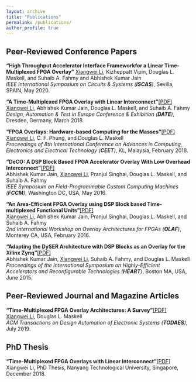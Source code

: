 ```yaml
---
layout: archive
title: "Publications"
permalink: /publications/
author_profile: true
---
```


Peer-Reviewed Conference Papers
-------------------------------

<strong>“High Throughput Accelerator Interface Frameworkfor a Linear Time-Multiplexed FPGA Overlay”</strong>
<u>Xiangwei Li</u>, Kizheppatt Vipin, Douglas L. Maskell, and Suhaib A. Fahmy and Abhishek Kumar Jain <br> 
<em>IEEE International Symposium on Circuits & Systems (<strong>ISCAS</strong>)</em>, Sevilla, SPAIN, May 2020.<br>

<strong>“A Time-Multiplexed FPGA Overlay with Linear Interconnect”</strong>[[PDF]](https://ieeexplore.ieee.org/abstract/document/8342171)<br> 
<u>Xiangwei Li</u>, Abhishek Kumar Jain, Douglas L. Maskell, and Suhaib A. Fahmy <br> 
<em>Design, Automation & Test in Europe Conference & Exhibition (<strong>DATE</strong>)</em>, Dresden, Germany, March 2018.<br>

<strong>“FPGA Overlays: Hardware-based Computing for the Masses”</strong>[[PDF]](https://www.researchgate.net/profile/Xiangwei_Li4/publication/323886213_FPGA_Overlays_Hardware_based_Computing_for_the_Masses/links/5ac345ef0f7e9bfc045f8ee1/FPGA-Overlays-Hardware-based-Computing-for-the-Masses.pdf)<br> 
<u>Xiangwei Li</u>, C. F. Phung, and Douglas L. Maskell <br> 
<em>Proceedings of 8th International Conference on Advances in Computing, Electronics and Electrical Technology (<strong>CEET</strong>)</em>, KL, Malaysia, February 2018.<br>

<strong>“DeCO: A DSP Block Based FPGA Accelerator Overlay With Low Overhead Interconnect”</strong>[[PDF]](https://ieeexplore.ieee.org/abstract/document/7544733)<br> 
Abhishek Kumar Jain, <u>Xiangwei Li</u>, Pranjul Singhai, Douglas L. Maskell, and Suhaib A. Fahmy <br> 
<em>IEEE Symposium on Field-Programmable Custom Computing Machines (<strong>FCCM</strong>)</em>, Washington DC, USA, May 2016. <br>

<strong>“An Area-Efficient FPGA Overlay using DSP Block based Time-multiplexed Functional Units”</strong>[[PDF]](https://arxiv.org/abs/1606.06460)<br> 
<u>Xiangwei Li</u>, Abhishek Kumar Jain, Pranjul Singhai, Douglas L. Maskell, and Suhaib A. Fahmy <br> 
<em>2nd International Workshop on Overlay Architectures for FPGAs (<strong>OLAF</strong>)</em>, Monterey CA, USA, February 2016. <br>

<strong>“Adapting the DySER Architecture with DSP Blocks as an Overlay for the Xilinx Zynq”</strong>[[PDF]](https://dl.acm.org/citation.cfm?id=2927970)<br> 
Abhishek Kumar Jain, <u>Xiangwei Li</u>, Suhaib A. Fahmy, and Douglas L. Maskell <br> 
<em>Proceedings of the International Symposium on Highly-Efficient Accelerators and Reconfigurable Technologies (<strong>HEART</strong>)</em>, Boston MA, USA, June 2015.<br>


Peer-Reviewed Journal and Magazine Articles
-------------------------------------------

<strong>“Time-Multiplexed FPGA Overlay Architectures: A Survey”</strong>[[PDF]](https://dl.acm.org/citation.cfm?id=3339861&dl=ACM&coll=DL)<br> 
<u>Xiangwei Li</u>, Douglas L. Maskell <br> 
<em>ACM Transactions on Design Automation of Electronic Systems (<strong>TODAES</strong>)</em>, July 2019. <br>


PhD Thesis
----------

<strong>“Time-Multiplexed FPGA Overlays with Linear Interconnect”</strong>[[PDF]](https://dr.ntu.edu.sg/bitstream/handle/10220/46937/thesis_LiXiangwei.pdf?sequence=1&isAllowed=y)<br> 
Xiangwei Li, PhD Thesis, Nanyang Technological University, Singapore, December 2018. <br>
